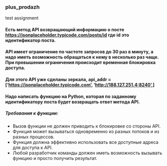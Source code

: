 ### plus_prodazh
test assignment
#### Есть метод API возвращающий информацию о посте https://jsonplaceholder.typicode.com/posts/id где id это идентификатор поста.
#### API имеет ограничение по частоте запросов до 30 раз в минуту, а надо иметь возможность обращаться к нему в несколько раз чаще. При превышении ограничения происходит временная блокировка доступа.
#### Для этого API уже сделаны зеркала, api_addr = [‘https://jsonplaceholder.typicode.com’, ‘http://188.127.251.4:8240’,]
#### Надо написать функцию на Python, которая по заданному идентификатору поста будет возвращать ответ метода API.
##### Требования к функции:
 * Вызов функции не должен приводить к блокировке со стороны API.
 * Функция может вызываться одновременно из разных потоков и из разных процессов.
 * Функция должна эффективно использовать все доступные адреса для доступа к API.
 * Любой разработчик команды должен иметь возможность вызывать функцию и просто получить результат.
